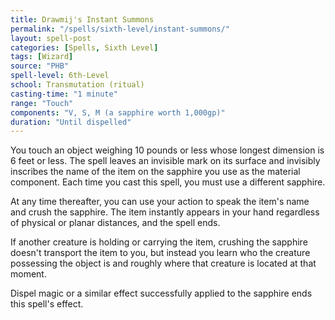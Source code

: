 ```yaml
---
title: Drawmij's Instant Summons
permalink: "/spells/sixth-level/instant-summons/"
layout: spell-post
categories: [Spells, Sixth Level]
tags: [Wizard]
source: "PHB"
spell-level: 6th-Level
school: Transmutation (ritual)
casting-time: "1 minute"
range: "Touch"
components: "V, S, M (a sapphire worth 1,000gp)"
duration: "Until dispelled"
---
```


You touch an object weighing 10 pounds or less whose longest dimension is 6 feet or less. The spell leaves an invisible mark on its surface and invisibly inscribes the name of the item on the sapphire you use as the material component. Each time you cast this spell, you must use a different sapphire.

At any time thereafter, you can use your action to speak the item's name and crush the sapphire. The item instantly appears in your hand regardless of physical or planar distances, and the spell ends.

If another creature is holding or carrying the item, crushing the sapphire doesn't transport the item to you, but instead you learn who the creature possessing the object is and roughly where that creature is located at that moment.

Dispel magic or a similar effect successfully applied to the sapphire ends this spell's effect.